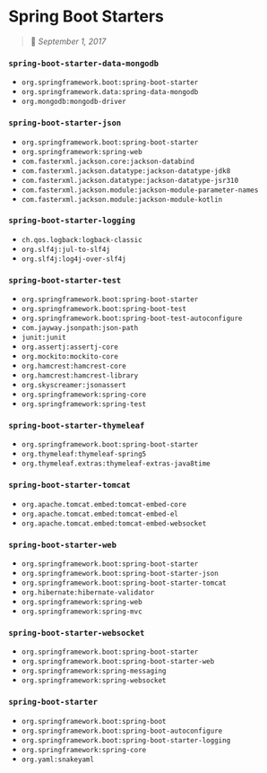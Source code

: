 # Spring Boot Starters
> :calendar: *September 1, 2017*

### `spring-boot-starter-data-mongodb`
 - `org.springframework.boot:spring-boot-starter`
 - `org.springframework.data:spring-data-mongodb`
 - `org.mongodb:mongodb-driver`

### `spring-boot-starter-json`
 - `org.springframework.boot:spring-boot-starter`
 - `org.springframework:spring-web`
 - `com.fasterxml.jackson.core:jackson-databind`
 - `com.fasterxml.jackson.datatype:jackson-datatype-jdk8`
 - `com.fasterxml.jackson.datatype:jackson-datatype-jsr310`
 - `com.fasterxml.jackson.module:jackson-module-parameter-names`
 - `com.fasterxml.jackson.module:jackson-module-kotlin`

### `spring-boot-starter-logging`
 - `ch.qos.logback:logback-classic`
 - `org.slf4j:jul-to-slf4j`
 - `org.slf4j:log4j-over-slf4j`

### `spring-boot-starter-test`
 - `org.springframework.boot:spring-boot-starter`
 - `org.springframework.boot:spring-boot-test`
 - `org.springframework.boot:spring-boot-test-autoconfigure`
 - `com.jayway.jsonpath:json-path`
 - `junit:junit`
 - `org.assertj:assertj-core`
 - `org.mockito:mockito-core`
 - `org.hamcrest:hamcrest-core`
 - `org.hamcrest:hamcrest-library`
 - `org.skyscreamer:jsonassert`
 - `org.springframework:spring-core`
 - `org.springframework:spring-test`

### `spring-boot-starter-thymeleaf`
 - `org.springframework.boot:spring-boot-starter`
 - `org.thymeleaf:thymeleaf-spring5`
 - `org.thymeleaf.extras:thymeleaf-extras-java8time`

### `spring-boot-starter-tomcat`
 - `org.apache.tomcat.embed:tomcat-embed-core`
 - `org.apache.tomcat.embed:tomcat-embed-el`
 - `org.apache.tomcat.embed:tomcat-embed-websocket`

### `spring-boot-starter-web`
 - `org.springframework.boot:spring-boot-starter`
 - `org.springframework.boot:spring-boot-starter-json`
 - `org.springframework.boot:spring-boot-starter-tomcat`
 - `org.hibernate:hibernate-validator`
 - `org.springframework:spring-web`
 - `org.springframework:spring-mvc`

### `spring-boot-starter-websocket`
 - `org.springframework.boot:spring-boot-starter`
 - `org.springframework.boot:spring-boot-starter-web`
 - `org.springframework:spring-messaging`
 - `org.springframework:spring-websocket`

### `spring-boot-starter`
 - `org.springframework.boot:spring-boot`
 - `org.springframework.boot:spring-boot-autoconfigure`
 - `org.springframework.boot:spring-boot-starter-logging`
 - `org.springframework:spring-core`
 - `org.yaml:snakeyaml`
